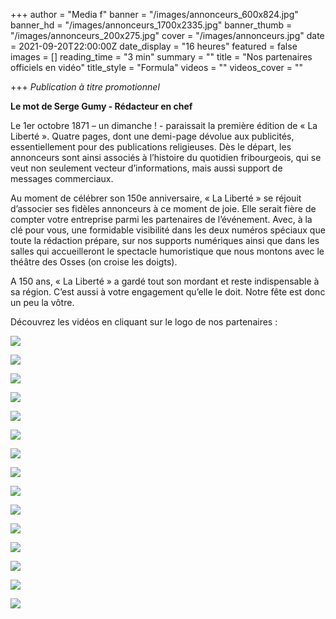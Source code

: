 +++
author = "Media f"
banner = "/images/annonceurs_600x824.jpg"
banner_hd = "/images/annonceurs_1700x2335.jpg"
banner_thumb = "/images/annonceurs_200x275.jpg"
cover = "/images/annonceurs.jpg"
date = 2021-09-20T22:00:00Z
date_display = "16 heures"
featured = false
images = []
reading_time = "3 min"
summary = ""
title = "Nos partenaires officiels en vidéo"
title_style = "Formula"
videos = ""
videos_cover = ""

+++
_Publication à titre promotionnel_

**Le mot de Serge Gumy - Rédacteur en chef**

Le 1er octobre 1871 – un dimanche ! - paraissait la première édition de « La Liberté ». Quatre pages, dont une demi-page dévolue aux publicités, essentiellement pour des publications religieuses. Dès le départ, les annonceurs sont ainsi associés à l’histoire du quotidien fribourgeois, qui se veut non seulement vecteur d’informations, mais aussi support de messages commerciaux.

Au moment de célébrer son 150e anniversaire, « La Liberté » se réjouit d’associer ses fidèles annonceurs à ce moment de joie. Elle serait fière de compter votre entreprise parmi les partenaires de l’événement. Avec, à la clé pour vous, une formidable visibilité dans les deux numéros spéciaux que toute la rédaction prépare, sur nos supports numériques ainsi que dans les salles qui accueilleront le spectacle humoristique que nous montons avec le théâtre des Osses (on croise les doigts).

A 150 ans, « La Liberté » a gardé tout son mordant et reste indispensable à sa région. C’est aussi à votre engagement qu’elle le doit. Notre fête est donc un peu la vôtre.

Découvrez les vidéos en cliquant sur le logo de nos partenaires :

[![](/images/142x108_logo_fr.jpg)](https://vimeo.com/610667376/62a2f997be)

![](/images/la_poste.jpg)

![](/images/groupe-e_logo_pos_cmjn.jpg)

![](/images/logo-tpf_pave-201-c.jpg)

![](/images/groupe_mutuel.jpg)

![](/images/logo_groupegrisoni_horizontal_positif_cmjn.jpg)

![](/images/fiduconsult_logo_fr1.jpg)

![](/images/bise_logo_cmjn-01.jpg)

![](/images/osses_logo_2020.jpg)

![](/images/logo_mnf_cmjn_uncoted.jpg)

![](/images/optic-2000.jpg)

![](/images/logo_vf_aop_cmyk_pos_01.jpg)

![](/images/bul_immo_f_d_bleu_cmjn.jpg)

![](/images/bhch_outl_claim_schwarz_4c_ohnehi_fra.jpg)

![](/images/logo-garage-berset-anniversaire.jpg)